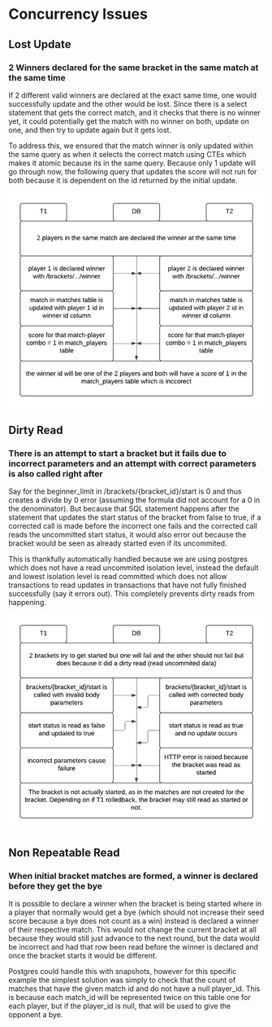 # Concurrency Issues

## Lost Update
### 2 Winners declared for the same bracket in the same match at the same time
If 2 different valid winners are declared at the exact same time, one would successfully update and the other would be lost. Since there is a select statement that gets the correct match, and it checks that there is no winner yet, it could potentially get the match with no winner on both, update on one, and then try to update again but it gets lost. 

To address this, we ensured that the match winner is only updated within the same query as when it selects the correct match using CTEs which makes it atomic because its in the same query. Because only 1 update will go through now, the following query that updates the score will not run for both because it is dependent on the id returned by the initial update.

![Concurrency Case 1 Diagram](./images/case1.png)


## Dirty Read
### There is an attempt to start a bracket but it fails due to incorrect parameters and an attempt with correct parameters is also called right after
Say for the beginner_limit in /brackets/{bracket_id}/start is 0 and thus creates a divide by 0 error (assuming the formula did not account for a 0 in the denominator). But because that SQL statement happens after the statement that updates the start status of the bracket from false to true, if a corrected call is made before the incorrect one fails and the corrected call reads the uncommitted start status, it would also error out because the bracket would be seen as already started even if its uncommited.

This is thankfully automatically handled because we are using postgres which does not have a read uncommited isolation level, instead the default and lowest isolation level is read committed which does not allow transactions to read updates in transactions that have not fully finished successfully (say it errors out). This completely prevents dirty reads from happening.

![Concurrency Case 2 Diagram](./images/case2.png)

## Non Repeatable Read
### When initial bracket matches are formed, a winner is declared before they get the bye
It is possible to declare a winner when the bracket is being started where in a player that normally would get a bye (which should not increase their seed score because a bye does not count as a win) instead is declared a winner of their respective match. 
This would not change the current bracket at all because they would still just advance to the next round, but the data would be incorrect and had that row been read before the winner is declared and once the bracket starts it would be different.

Postgres could handle this with snapshots, however for this specific example the simplest solution was simply to check that the count of matches that have the given match id and do not have a null player_id. This is because each match_id will be represented twice on this table one for each player, but if the player_id is null, that will be used to give the opponent a bye.